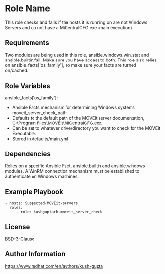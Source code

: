 Role Name
=========

This role checks and fails if the hosts it is running on are not Windows Servers and do not have a MiCentralCFG.exe (main execution) 


Requirements
------------

Two modules are being used in this role, ansible.windows.win_stat and ansible.builtin.fail. Make sure you have access to both. This role also relies on ansible_facts['os_family'], so make sure your facts are turned on/cached.

Role Variables
--------------

ansible_facts['os_family']:
  - Ansible Facts mechanism for determining Windows systems
moveit_server_check_path: 
  - Defaults to the default path of the MOVEit server documentation, C:\Program Files\MOVEit\MiCentralCFG.exe. 
  - Can be set to whatever drive/directory you want to check for the MOVEit Executable. 
  - Stored in defaults/main.yml

Dependencies
------------

Relies on a specific Ansible Fact, ansible.builtin and ansible.windows modules. A WinRM connection mechanism must be established to authenticate on Windows machines.

Example Playbook
----------------

    - hosts: Suspected-MOVEit-servers
      roles:
         - role: kushguptarh.moveit_server_check

License
-------

BSD-3-Clause

Author Information
------------------

https://www.redhat.com/en/authors/kush-gupta